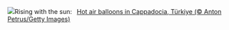 ![](https://www.bing.com/th?id=OHR.BalloonsTurkey_EN-US8385517143_UHD.jpg&w=1000)Rising with the sun:&nbsp;&ensp;[Hot air balloons in Cappadocia, Türkiye (© Anton Petrus/Getty Images)](https://www.bing.com/th?id=OHR.BalloonsTurkey_EN-US8385517143_UHD.jpg)
<br><br/>
